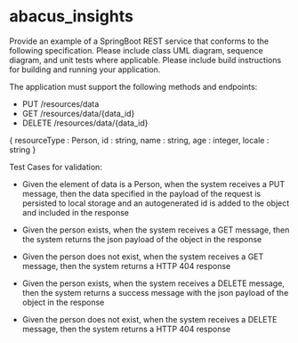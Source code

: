 # abacus_insights
Provide an example of a SpringBoot REST service that conforms to the following specification.
Please include class UML diagram, sequence diagram, and unit tests where applicable.
Please include build instructions for building and running your application.

The application must support the following methods and endpoints:

* PUT    /resources/data
* GET    /resources/data/{data_id}
* DELETE /resources/data/{data_id}

{
  resourceType : Person,
  id : string,
  name : string,
  age : integer,
  locale : string
}

Test Cases for validation:

* Given the element of data is a Person, 
	when the system receives a PUT message, 
		then the data specified in the payload of the request is persisted to local storage 
		and an autogenerated id is added to the object and included in the response

* Given the person exists,
	when the system receives a GET message,
		then the system returns the json payload of the object in the response

* Given the person does not exist,
	when the system receives a GET message,
		then the system returns a HTTP 404 response

* Given the person exists,
	when the system receives a DELETE message,
		then the system returns a success message with the json payload of the object in the response

* Given the person does not exist,
	when the system receives a DELETE message,
		then the system returns a HTTP 404 response 